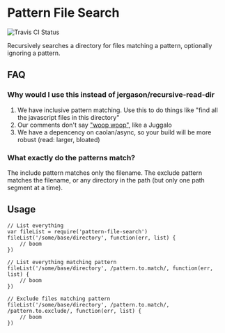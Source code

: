 # Pattern File Search

![Travis CI Status](https://travis-ci.org/icfolson/pattern-file-search.svg?branch=master)

Recursively searches a directory for files matching a pattern, optionally
ignoring a pattern.

## FAQ

### Why would I use this instead of jergason/recursive-read-dir

1. We have inclusive pattern matching. Use this to do things like "find all the
javascript files in this directory"
2. Our comments don't say ["woop woop"](https://github.com/jergason/recursive-readdir/blob/master/index.js#L36), like a Juggalo
3. We have a depencency on caolan/async, so your build will be more robust
(read: larger, bloated)

### What exactly do the patterns match?

The include pattern matches only the filename. The exclude pattern matches the
filename, or any directory in the path (but only one path segment at a time).

## Usage

    // List everything
    var fileList = require('pattern-file-search')
    fileList('/some/base/directory', function(err, list) {
    	// boom
    })

    // List everything matching pattern
    fileList('/some/base/directory', /pattern.to.match/, function(err, list) {
    	// boom
    })

    // Exclude files matching pattern
    fileList('/some/base/directory', /pattern.to.match/, /pattern.to.exclude/, function(err, list) {
    	// boom
    })
